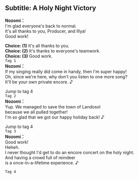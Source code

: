 # 

  
## Subtitle: A Holy Night Victory
  
**Nozomi：**  
I'm glad everyone's back to normal.  
It's all thanks to you, Producer, and Illya!  
Good work!  
  
**Choice: (1)**  It's all thanks to you.  
**Choice: (2)**  It's thanks to everyone's teamwork.  
**Choice: (3)**  Good work.  
`Tag 1`  
**Nozomi：**  
If my singing really did come in handy, then I'm super happy!  
Oh, since we're here, why don't you listen to one more song?  
It'll be your own private encore. ♪  
  
Jump to tag 4  
`Tag 2`  
**Nozomi：**  
Yup. We managed to save the town of Landosol  
because we all pulled together!  
I'm so glad that we got our happy holiday back! ♪  
  
Jump to tag 4  
`Tag 3`  
**Nozomi：**  
Good work!  
Heheh.  
I never thought I'd get to do an encore concert on the holy night.  
And having a crowd full of reindeer  
is a once-in-a-lifetime experience. ♪  
  
`Tag 4`  
